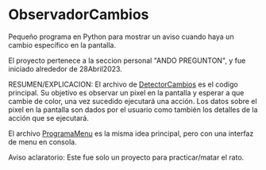 # ObservadorCambios
Pequeño programa en Python para mostrar un aviso cuando haya un cambio específico en la pantalla.

El proyecto pertenece a la seccion personal "ANDO PREGUNTON", y fue iniciado alrededor de 28Abril2023.

RESUMEN/EXPLICACION:
El archivo de <u>DetectorCambios</u> es el codigo principal. Su objetivo es observar un pixel en la pantalla y esperar a que cambie de color, una vez sucedido ejecutará una acción. Los datos sobre el pixel en la pantalla son dados por el usuario como también los detalles de la acción que se ejecutará.

El archivo <u>ProgramaMenu</u> es la misma idea principal, pero con una interfaz de menu en consola.

Aviso aclaratorio: Este fue solo un proyecto para practicar/matar el rato.

